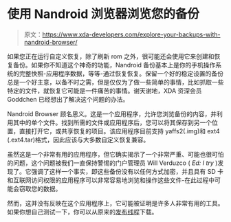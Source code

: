 # 使用 Nandroid 浏览器浏览您的备份

> 原文：<https://www.xda-developers.com/explore-your-backups-with-nandroid-browser/>

如果您正在运行自定义恢复，除了刷新 rom 之外，很可能还会使用它来创建和恢复备份。如果你不知道这个神奇的功能，Nandroid 备份基本上是你的手机操作系统的完整快照-应用程序数据，等等-通过恢复恢复。保留一个好的稳定设置的备份总是一个好主意，以备不时之需，但是仅仅为了做一些简单的事情，比如抓取一些特定的文件，就恢复它可能是一件痛苦的事情。谢天谢地，XDA 资深会员 Goddchen 已经想出了解决这个问题的办法。

Nandroid Browser 顾名思义。这是一个应用程序，允许您浏览备份的内容，并利用其中的单个文件。找到所需的文件或应用程序后，您可以将其保存到另一个位置，直接打开它，或共享恢复的项目。该应用程序目前支持 yaffs2(.img)和 ext4 (.ext4.tar)格式，因此应该与大多数自定义恢复兼容。

虽然这是一个非常有用的应用程序，但它确实揭示了一个非常严重、可能也很可怕的问题，这个问题被我们一直保持警惕的门户管理员 Will Verduzco ( *Ed: I try* )发现了。它强调了这样一个事实，即这些备份没有以任何方式加密，并且具有 SD 卡和互联网访问权限的应用程序可以非常容易地浏览和操作这些文件-在此过程中可能会窃取您的数据。

然而，这并没有反映在这个应用程序上，它可能被证明是许多人非常有用的工具。如果你想自己测试一下，你可以从原来的[发布线程](http://forum.xda-developers.com/showthread.php?t=1449414)下载。